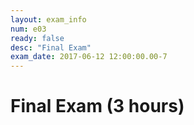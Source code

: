 ```yaml
---
layout: exam_info
num: e03
ready: false
desc: "Final Exam"
exam_date: 2017-06-12 12:00:00.00-7
---
```



# Final Exam (3 hours)
